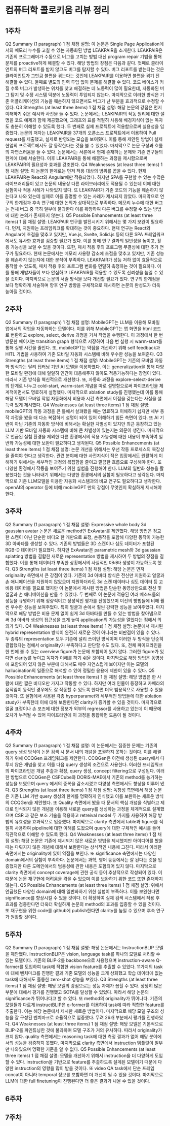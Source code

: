 # 컴퓨터학 콜로키움 리뷰 정리
## 1주차
Q2 Summary (1 paragraph)
1 점
채점 설명:
이 논문은 Single Page Application에서의 메모리 누수를 고칠 수 있는 자동화된 방법 LEAKPAIR을 소개한다. LEAKPAIR은 기존의 프로그래머가 수동으로 버그를 고치는 방법 대신 program repair 기법을 통해 문제를 proactive하게 해결할 수 있다. 해당 방법의 장점은 다음과 같다. 첫째로 클라이언트의 버그 리포트를 받지 않고도 버그를 탐지할 수 있다. 버그 리포트를 받는다는 것은 클라이언트가 그만큼 불편을 겪는다는 것인데 LEAKPAIR를 이용하면 불편을 겪기 전 해결할 수 있다. 둘째로 별도의 인력 투입 없이 문제를 해결할 수 있다. 코드 베이스가 커질 수록 버그가 발생하는 위치를 찾고 해결하는 데 노동력이 많이 필요한데, 자동화된 버그 탐지 및 수정 시스템 덕분에 노동력이 투입되지 않는다. 마지막으로 이러한 방식은 기존 어플리케이션의 기능을 훼손하지 않으면서도 버그가 난 부분을 효과적으로 수정할 수 있다.
Q3 Strengths (at least three items)
1 점
채점 설명:
해당 논문의 강점은 먼저 이해하기 쉬운 예시와 사진을 들 수 있다. 논문에서는 LEAKPAIR의 작동 원리에 대한 설명을 코드 예제과 함께 제공했으며, 그래프와 표를 적절히 사용해 배경지식이 없는 독자도 충분히 이해할 수 있도록 했다. 두 번째로 실제 프로젝트에 적용함으로써 실용성을 입증했다. 논문의 저자는 LEAKPAIR을 37개의 오픈소스 프로젝트에서 이용하여 Pull request를 제출했고, 실제로 반영되는 모습을 보여줬다. 이를 통해 제안된 방법이 실제 현업의 프로젝트에서도 잘 동작한다는 것을 볼 수 있었다. 마지막으로 논문 구성과 흐름의 자연스러움을 들 수 있다. 논문에서는 서론에서 현재 존재하는 문제와 기존 연구들의 한계에 대해 서술한다. 이후 LEAKPAIR을 통해 해결하는 과정을 제시함으로써 LEAKPAIR의 필요성과 효과를 강조한다.
Q4 Weaknesses (at least three items)
1 점
채점 설명:
이 논문의 한계로는 먼저 적용 대상의 범위를 꼽을 수 있다. 현재 LEAKPAIR는 React와 Angular에만 적용되었다. 하지만 SPA를 구현할 수 있는 수많은 라이브러리들이 있고 논문의 내용상 다른 라이브러리에도 적용될 수 있는데 이에 대한 실험이나 적용 사례가 나와있지 않다. 또 LEAKPAIR가 기존 코드의 기능을 훼손하지 않는다고 나와 있는데 실제로 이를 증명할 수 있는 사례가 제시되지 않았다. 마지막으로 연구의 한계점과 후속 연구에 대한 논의가 상대적으로 부족하다. 메모리 누수에 대한 버그는 전체 버그 중 극히 일부에 불과한다 이를 확장하여 다른 버그를 수정할 수 있는 방법에 대한 논의가 존재하지 않는다.
Q5 Possible Enhancements (at least three items)
1 점
채점 설명:
LEAKPAIR 연구를 발전시키기 위해서는 몇 가지 보완이 필요하다. 먼저, 지원하는 프레임워크를 확대하는 것이 중요하다. 현재 연구는 React와 Angular에 초점을 맞추고 있지만, Vue.js, Svelte, Solid.js 등의 다른 SPA 프레임워크에서도 유사한 효과를 검증할 필요가 있다. 이를 통해 연구 결과의 일반성을 높이고, 활용 가능성을 보일 수 있을 것이다. 또한, 패치 적용 후의 프로그램 무결성에 대한 추가 연구가 필요하다. 현재 논문에서는 메모리 사용량 감소에 초점을 맞추고 있지만, 기존 성능을 훼손하지 않는지에 대한 분석이 부족하다. LEAKPAIR가 성능 저하 없이 효율적으로 동작할 수 있도록, 패치 적용 후의 프로그램 변화를 면밀히 측정하는 것이 필요하다. 이를 통해 개발자들이 보다 안심하고 LEAKPAIR를 적용할 수 있도록 신뢰성을 높일 수 있을 것이다. 마지막으로 논문의 서술 방식을 보다 개선할 필요가 있다. 연구의 한계점을 보다 명확하게 서술하며 향후 연구 방향을 구체적으로 제시하면 논문의 완성도가 더욱 높아질 것이다.
## 2주차
Q2 Summary (1 paragraph)
1 점
채점 설명:
MobileGPT는 LLM을 이용해 모바일 앱에서의 작업을 자동화하는 모델이다. 이를 위해 MobileGPT는 앱 화면을 html 코드로 변환하고 explore, select, derive 과정을 거쳐 작업을 수행한다. 이 과정에서 한 번 방문한 페이지는 transition graph 형식으로 저장하여 다음 번 실행 시 warm-start를 통해 실행 시간을 줄인다. 또, mobileGPT는 약점을 개선하기 위해 self feedback과 HITL 기법을 사용하여 기존 모바일 자동화 시스템에 비해 우수한 성능을 보여준다.
Q3 Strengths (at least three items)
1 점
채점 설명:
MobileGPT는 기존의 모바일 자동화 방식과는 달리 딥러닝 기반 AI 모델을 이용하였다. 이는 generalization을 통해 다양한 모바일 환경에 대해 일일히 인간이 대응해주지 않아도 적용가능하다는 장점이 있다. 따라서 기존 방식을 혁신적으로 개선했다. 또, 자동화 과정을 explore-select-derive 의 단계로 나누고 cold-start, warm-start 개념을 따로 설명함으로써 파이프라인을 체계적이면서도 명료하게 설명했다. 마지막으로 ablation study를 진행했는데 이를 통해 해당 모델이 모바일 작업 자동화에서 비용과 시간 측면에서 이점을 갖는다는 사실을 설득력 있게 제시했다.
Q4 Weaknesses (at least three items)
1 점
채점 설명:
mobileGPT의 작동 과정을 큰 틀에서 살펴봤을 때는 명료하고 이해하기 쉽지만 세부 동작 과정을 봤을 때 다소 복잡하게 설명이 되어 있어 이해하기 힘든 측면이 있다. 또 AI 기반이 아닌 기존의 자동화 방식에 비해서는 확실한 차별성이 있지만 최근 등장하고 있는 LLM 기반 모바일 자동화 시스템에 비해 큰 차별성이 있는지는 의문이 생긴다. 마지막으로 언급된 실험 환경을 제외한 다른 환경에서의 적용 가능성에 대한 내용이 부족하여 일반화 가능성에 대한 보완이 필요하다고 생각된다.
Q5 Possible Enhancements (at least three items)
1 점
채점 설명:
논문 개선을 위해서는 우선 작동 프로세스의 복잡성을 줄여야 한다고 생각한다. 관련 분야에 대한 사전지식이 적은 입장에서도 원활하게 이해하기 위해서는 세부적인 과정의 복잡함을 줄이고 깔끔한 흐름으로 구성해야 한다. 또 다양한 환경에서 작동을 보여주기 위한 실험을 진행해야 한다. LLM의 일반화 성능을 활용했다는 것을 나타내기 위해서는 다양한 환경에서의 실험이 필요하다고 생각된다. 마지막으로 기존 LLM모델을 이용한 자동화 시스템과의 비교 연구도 필요하다고 생각한다. openAI의 operator 등에 비해 mobileGPT 만의 강점이 무엇인지 확실하게 제시해야 한다.
## 3주차
Q2 Summary (1 paragraph)
1 점
채점 설명:
Expressive whole body 3d gaussian avatar 논문은 새로운 method인 ExAvatar를 제안했다. 해당 방법은 정교한 스캔이 아닌 단순한 비디오 한 개만으로 표정, 손동작을 포함해 다양한 동작이 가능한 3D 아바타를 생성할 수 있다. 기존의 방법들은 3D 스캔이나 심도 데이터가 포함된 RGB-D 데이터가 필요했다. 하지만 ExAvatar은 parametric mesh와 3d gaussian splatting 방법을 결합한 새로운 representation 방법을 제시하여 두 방법의 장점을 결합했다. 이를 통해 데이터가 부족한 상황에서의 사실적인 아바타 생성이 가능하도록 했다.
Q3 Strengths (at least three items)
1 점
채점 설명:
해당 논문은 먼저 originality 측면에서 큰 강점이 있다. 기존의 3d 아바타 방식은 전신만 지원하고 얼굴과 손 애니메이션을 지원하지 않았으며 지원하더라도 3d 스캔 데이터나 심도 데이터 등 고비용 데이터를 필요로 했지만 이 논문에서 제시된 방법은 단순한 동영상만으로 전신 및 얼굴과 손 애니메이션을 만들 수 있었다. 두 번째로 이 논문에 적용된 여러 메소드들의 성능을 규명하기 위해 정량적이고 정성적인 평가를 진행했으며 이전의 방법들에 비해 훨씬 우수한 성능을 보여주었다. 특히 얼굴과 손에서 훨씬 강력한 성능을 보여주었다. 마지막으로 해당 방법은 비용 문제 없이 쉽게 3d 아바타를 만들 수 있는 방법을 찾아냄으로써 3d 아바타 생성의 접근성을 크게 높여 application의 가능성을 열었다는 점에서 의의가 있다.
Q4 Weaknesses (at least three items)
1 점
채점 설명:
논문에서 제시된 hybrid representation 방식이 완전히 새로운 것이 아니라는 비판점이 있을 수 있다. 두 종류의 representation 모두 기존에 널리 쓰이던 방식이며 이러한 두 방식을 단순히 결합했다는 점에서 originality가 부족하다고 판단할 수도 있다. 또, 전체 파이프라인을 한 번에 볼 수 있는 overview figure가 논문에 포함되어 있지 않다. 그러한 figure가 있다면 clarity를 높이고 독자가 이해를 하기 쉬울 것이다. 마지막으로 해당 방법은 동영상에 포함되어 있지 않은 부분에 대해서도 매우 자연스럽게 보이지만 이는 모델의 hallucination의 일종으로 해석할 수 있어 정밀한 응용에 제한이 있을 수 있다.
Q5 Possible Enhancements (at least three items)
1 점
채점 설명:
해당 방법은 한 사람에 대한 짧은 비디오만 가지고 작동할 수 있다. 하지만 여러 인물이 등장하고 카메라의 움직임이 동적인 경우에도 잘 작동할 수 있도록 한다면 더욱 범용적으로 사용할 수 있을 것이다. 또 실험에서 사용된 각종 hyperparamet와 세부적인 방법들에 대한 ablation study가 부족한데 이에 대해 보완한다면 clarity가 증가할 수 있을 것이다. 마지막으로 얼굴 표정이나 손 포즈에 대한 정보가 외부의 regressor를 사용하고 있는데 이 때문에 오차가 누적될 수 있어 파이프라인에 이 과정을 통합하면 도움이 될 것이다.
## 4주차
Q2 Summary (1 paragraph)
1 점
채점 설명:
이 논문에서는 집중한 문제는 기존의 query 생성 방식이 논문 검색 시 문서 내의 개념을 포괄하지 못하는 것이다. 이를 해결하기 위해 CCQGen 프레임워크를 제안한다. CCQGen은 이전에 생성된 query에서 다루지 않은 개념을 찾고 이를 다음 query 생성의 조건으로 사용한다. 이러한 프레임워크의 파이프라인은 개념 추출과 확장, query 생성, concept filtering으로 구성된다. 이러한 방법으로 CCQGen은 CSFCube와 DORIS-MAE에서 기존의 method를 능가하는 성능을 보였으며 query 에서의 중복을 감소시켰고 다양성 측면에서도 향상을 이루어 냈다.
Q3 Strengths (at least three items)
1 점
채점 설명:
독창성 측면에서 해당 논문은 기존 LLM 기반 query 생성의 한계를 명확하게 인식했고 이를 보완하는 새로운 방식의 CCQGen을 제안했다. 또 Quality 측면에서 봤을 때 문서의 핵심 개념을 식별하고 제대로 인식되지 않은 개념을 이용해 새로운 query를 생성하는 과정을 체계적으로 설계했으며 CSR 과 같은 보조 기술을 적용하고 retreival model 두 가지를 사용하여 해당 방법의 유효성을 효과적으로 입증했다. 마지막으로 clarity 측면에서 table과 figure를 적절히 사용하여 pipeline에 대한 이해를 도왔으며 query에 대한 구체적인 예시를 들어 직관적으로 이해할 수 있도록 했다.
Q4 Weaknesses (at least three items)
1 점
채점 설명:
해당 논문은 기존에 제시되지 않은 새로운 방법을 제시했지만 아이디어를 봤을 때는 다뤄지지 않은 개념에 대해서 보완한다는 상식적인 내용에 그친다. 따라서 이러한 측면에서는 originality에 있어 약점을 보인다. 또 significance 측면에서는 다양한 domain에서의 실험이 부족하다. 논문에서는 과학, 영어 등등에서는 잘 된다는 것을 입증했지만 다른 도메인에서의 범용성에 관한 내용은 포함되어 있지 않다. 마지막으로 clarity 측면에서 concept coverage에 관한 공식 등이 추상적으로 작성되어 있다. 이 때문에 논문 재구현에 어려움을 겪을 수 있으며 이를 보완하기 위한 코드 또한 존재하지 않는다.
Q5 Possible Enhancements (at least three items)
1 점
채점 설명:
위에서 언급했든 다양한 domain에 대해 일반화하기 위한 실험이 부족하다. 이를 보완한다면 significance를 향상시킬 수 있을 것이다. 더 확장하여 실제 검색 시스템에서 적용 후 효과를 검증한다면 더욱더 확실하게 논문의 method의 효과를 입증할 수 있을 것이다. 또 재구현을 위한 code를 github에 publish한다면 clarity를 높일 수 있으며 후속 연구가 원활할 것이다.
## 5주차
Q2 Summary (1 paragraph)
1 점
채점 설명:
해당 논문에서는 InstructionBLIP 모델을 제안했다. InstructionBLIP은 vision, language task를 하나의 모델로 처리할 수 있는 모델이다. 기존의 BLIP-2를 backbone으로 사용했으며 instruction-aware Q-former를 도입하여 task에 적합한 vision feature를 추출할 수 있었다. 11가지의 task에 대해 벤치마크를 진행한 결과 기존 모델의 성능을 크게 상회했고 학습 데이터에 없는 task에 대해서도 훌륭한 zero-shot 성능을 보였다.
Q3 Strengths (at least three items)
1 점
채점 설명:
해당 모델의 강점으로는 성능 자체가 꼽힐 수 있다. 상당히 많은 부분에 대해서 평가를 진행했고 SOTA를 달성할 수 있었다. 따라서 해당 논문의 significance가 뛰어나다고 할 수 있다. 또 method의 originality가 뛰어나다. 기존의 모델들과 다르게 instructBLIP은 q-former를 이용하여 task에 따라 적합한 feature를 추출한다. 이는 해당 논문에서 제시한 새로운 방법이다. 마지막으로 해당 모델 구조의 성능을 잘 구성된 벤치마크로 효율적으로 입증했다. 무려 26개 부분에서 평가를 진행하였다.
Q4 Weaknesses (at least three items)
1 점
채점 설명:
해당 모델은 기본적으로 BLIP-2를 파인튜닝한 것에 불과하여 모델 구조가 거의 유사하다. 따라서 originality가 크지 않다. quality 측면에서는 reasoning task에 대한 측정 결과가 없어 해당 분야에서의 성능을 검증하지 못했다. 마지막으로 clarity 측면에서 instruction 템플릿이 일부만 나와있으며 명확한 기준을 알 수 없다.
Q5 Possible Enhancements (at least three items)
1 점
채점 설명:
모델을 개선하기 위해서 instruction을 더 다양하게 도입할 수 있다. instruction을 기반으로 feature를 추출하도록 설계된 모델이기 때문에 다양한 instruction의 영향을 많이 받을 것이다. 또 video QA task에서 단순 프레임 concat이 아니라 temporal 정보를 포함하면 더 개선이 될 수 있을 것이다. 마지막으로 LLM에 대한 full finetuning이 진행된다면 더 좋은 결과가 나올 수 있을 것이다.
## 6주차
## 7주차

